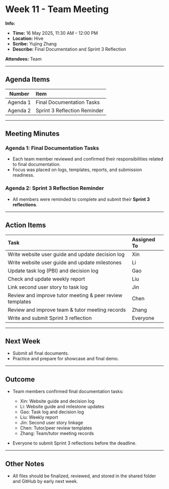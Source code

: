 # Week 11 - Team Meeting

**Info:**

* **Time:** 16 May 2025, 11:30 AM – 12:00 PM
* **Location:** Hive
* **Scribe:** Yujing Zhang
* **Describe:** Final Documentation and Sprint 3 Reflection

**Attendees:**
Team

---

## Agenda Items

|  Number  | Item                         |
| :------: | :--------------------------- |
| Agenda 1 | Final Documentation Tasks    |
| Agenda 2 | Sprint 3 Reflection Reminder |

---

## Meeting Minutes

### Agenda 1: Final Documentation Tasks

* Each team member reviewed and confirmed their responsibilities related to final documentation.
* Focus was placed on logs, templates, reports, and submission readiness.

### Agenda 2: Sprint 3 Reflection Reminder

* All members were reminded to complete and submit their **Sprint 3 reflections**.

---

## Action Items

| Task                                                     | Assigned To |
| :------------------------------------------------------- | :---------- |
| Write website user guide and update decision log         | Xin         |
| Write website user guide and update milestones           | Li          |
| Update task log (PBI) and decision log                   | Gao         |
| Check and update weekly report                           | Liu         |
| Link second user story to task log                       | Jin         |
| Review and improve tutor meeting & peer review templates | Chen        |
| Review and improve team & tutor meeting records          | Zhang       |
| Write and submit Sprint 3 reflection                     | Everyone    |

---

## Next Week

* Submit all final documents.
* Practice and prepare for showcase and final demo.

---

## Outcome

* Team members confirmed final documentation tasks:

  * Xin: Website guide and decision log
  * Li: Website guide and milestone updates
  * Gao: Task log and decision log
  * Liu: Weekly report
  * Jin: Second user story linkage
  * Chen: Tutor/peer review templates
  * Zhang: Team/tutor meeting records
* Everyone to submit Sprint 3 reflections before the deadline.

---

## Other Notes

* All files should be finalized, reviewed, and stored in the shared folder and GitHub by early next week.

